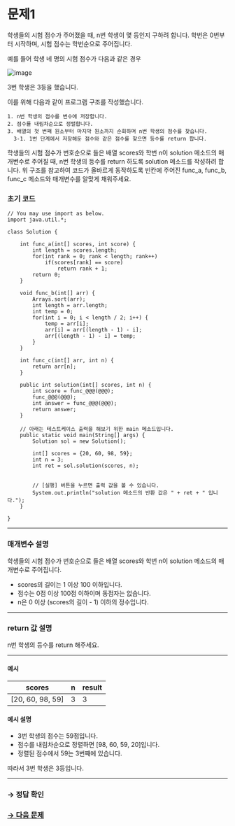 # 문제1

학생들의 시험 점수가 주어졌을 때, n번 학생이 몇 등인지 구하려 합니다. 학번은 0번부터 시작하며, 시험 점수는 학번순으로 주어집니다.

예를 들어 학생 네 명의 시험 점수가 다음과 같은 경우

![image](http://res.cloudinary.com/dpxurmkij/image/upload/c_scale,w_150/v1514466528/%E1%84%89%E1%85%AE%E1%84%92%E1%85%A1%E1%86%A8%E1%84%83%E1%85%B3%E1%86%BC%E1%84%89%E1%85%AE%E1%84%80%E1%85%AE%E1%84%92%E1%85%A1%E1%84%80%E1%85%B53_gcwr84.png)

3번 학생은 3등을 했습니다.

이를 위해 다음과 같이 프로그램 구조를 작성했습니다.

~~~
1. n번 학생의 점수를 변수에 저장합니다.
2. 점수를 내림차순으로 정렬합니다.
3. 배열의 첫 번째 원소부터 마지막 원소까지 순회하며 n번 학생의 점수를 찾습니다.
  3-1. 1번 단계에서 저장해둔 점수와 같은 점수를 찾으면 등수를 return 합니다.
~~~

학생들의 시험 점수가 번호순으로 들은 배열 scores와 학번 n이 solution 메소드의 매개변수로 주어질 때, n번 학생의 등수를 return 하도록 solution 메소드를 작성하려 합니다. 위 구조를 참고하여 코드가 올바르게 동작하도록 빈칸에 주어진 func_a, func_b, func_c 메소드와 매개변수를 알맞게 채워주세요.

### 초기 코드

```
// You may use import as below.
import java.util.*;

class Solution {

    int func_a(int[] scores, int score) {
        int length = scores.length;
        for(int rank = 0; rank < length; rank++)
            if(scores[rank] == score)
                return rank + 1;
        return 0;
    }
    
    void func_b(int[] arr) {
        Arrays.sort(arr);
        int length = arr.length;
        int temp = 0;
        for(int i = 0; i < length / 2; i++) {
            temp = arr[i];
            arr[i] = arr[(length - 1) - i];
            arr[(length - 1) - i] = temp;
        }
    }
    
    int func_c(int[] arr, int n) {
        return arr[n];
    }

    public int solution(int[] scores, int n) {
        int score = func_@@@(@@@);
        func_@@@(@@@);
        int answer = func_@@@(@@@);
        return answer;
    }

    // 아래는 테스트케이스 출력을 해보기 위한 main 메소드입니다.
    public static void main(String[] args) {
        Solution sol = new Solution();
        
        int[] scores = {20, 60, 98, 59};
        int n = 3;
        int ret = sol.solution(scores, n);


        // [실행] 버튼을 누르면 출력 값을 볼 수 있습니다.
        System.out.println("solution 메소드의 반환 값은 " + ret + " 입니다.");
    }

}
```

---

### 매개변수 설명
학생들의 시험 점수가 번호순으로 들은 배열 scores와 학번 n이 solution 메소드의 매개변수로 주어집니다.
* scores의 길이는 1 이상 100 이하입니다.
* 점수는 0점 이상 100점 이하이며 동점자는 없습니다.
* n은 0 이상 (scores의 길이 - 1) 이하의 정수입니다.

---

### return 값 설명
n번 학생의 등수를 return 해주세요.

---

#### 예시

| scores           | n | result |
|------------------|---|--------|
| [20, 60, 98, 59] | 3 | 3      |

#### 예시 설명

* 3번 학생의 점수는 59점입니다.
* 점수를 내림차순으로 정렬하면 [98, 60, 59, 20]입니다.
* 정렬된 점수에서 59는 3번째에 있습니다.

따라서 3번 학생은 3등입니다.

---

### → 정답 확인

### [→ 다음 문제](https://github.com/tnehf18/cosPro/blob/main/java/ex_2nd/ex_2nd_03/no_02/desc_02.md "cosPro 2급 Java 3차 2번 문제")
